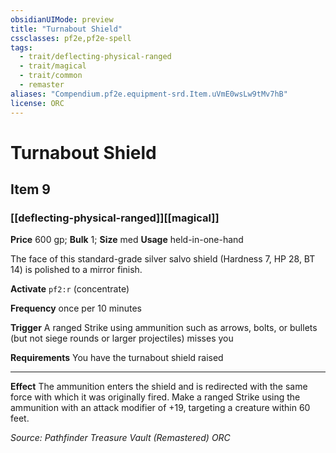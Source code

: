 ```yaml
---
obsidianUIMode: preview
title: "Turnabout Shield"
cssclasses: pf2e,pf2e-spell
tags:
  - trait/deflecting-physical-ranged
  - trait/magical
  - trait/common
  - remaster
aliases: "Compendium.pf2e.equipment-srd.Item.uVmE0wsLw9tMv7hB"
license: ORC
---
```

# Turnabout Shield
## Item 9
### [[deflecting-physical-ranged]][[magical]]


**Price** 600 gp; 
**Bulk** 1; **Size** med
**Usage** held-in-one-hand

The face of this standard-grade silver salvo shield (Hardness 7, HP 28, BT 14) is polished to a mirror finish.

**Activate** `pf2:r` (concentrate)

**Frequency** once per 10 minutes

**Trigger** A ranged Strike using ammunition such as arrows, bolts, or bullets (but not siege rounds or larger projectiles) misses you

**Requirements** You have the turnabout shield raised

* * *

**Effect** The ammunition enters the shield and is redirected with the same force with which it was originally fired. Make a ranged Strike using the ammunition with an attack modifier of +19, targeting a creature within 60 feet.

*Source: Pathfinder Treasure Vault (Remastered)*
*ORC*
